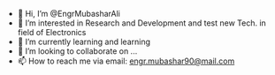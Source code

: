 - 👋 Hi, I’m @EngrMubasharAli
- 👀 I’m interested in Research and Development and test new Tech. in field of Electronics
- 🌱 I’m currently learning and learning
- 💞️ I’m looking to collaborate on ...
- 📫 How to reach me via email: engr.mubashar90@mail.com

<!---
EngrMubasharAli/EngrMubasharAli is a ✨ special ✨ repository because its `README.md` (this file) appears on your GitHub profile.
You can click the Preview link to take a look at your changes.
--->

